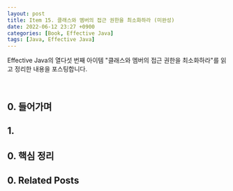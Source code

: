 ```yaml
---
layout: post
title: Item 15. 클래스와 멤버의 접근 권한을 최소화하라 (미완성)
date: 2022-06-12 23:27 +0900
categories: [Book, Effective Java]
tags: [Java, Effective Java]
---
```




Effective Java의 열다섯 번째 아이템 "클래스와 멤버의 접근 권한을 최소화하라"를 읽고 정리한 내용을 포스팅합니다.

<br>

## 0. 들어가며





## 1. 





## 0. 핵심 정리





## 0. Related Posts

